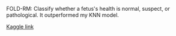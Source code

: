 FOLD-RM: Classify whether a fetus's health is normal, suspect, or pathological. It outperformed my KNN model. 

[Kaggle link](https://www.kaggle.com/datasets/andrewmvd/fetal-health-classification)
